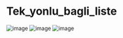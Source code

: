 # Tek_yonlu_bagli_liste
![image](https://user-images.githubusercontent.com/60337657/142643617-05230c19-7905-449b-87bd-039125c1b44c.png)
![image](https://user-images.githubusercontent.com/60337657/142643733-169f1587-9836-4c19-b557-532e30b6fbcc.png)
![image](https://user-images.githubusercontent.com/60337657/142643760-9b5a8b55-d592-4eb6-a967-670ac8c7ea4f.png)

